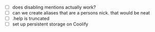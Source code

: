- [ ] does disabling mentions actually work?
- [ ] can we create aliases that are a persons nick. that would be neat
- [ ] .help is truncated
- [ ] set up persistent storage on Coolify

